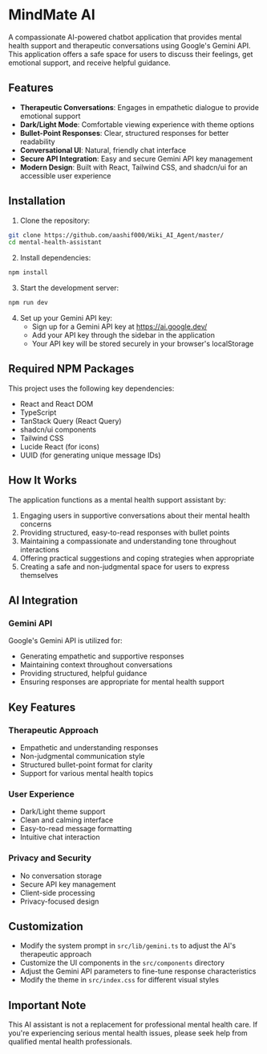 # MindMate AI

A compassionate AI-powered chatbot application that provides mental health support and therapeutic conversations using Google's Gemini API. This application offers a safe space for users to discuss their feelings, get emotional support, and receive helpful guidance.

## Features

- **Therapeutic Conversations**: Engages in empathetic dialogue to provide emotional support
- **Dark/Light Mode**: Comfortable viewing experience with theme options
- **Bullet-Point Responses**: Clear, structured responses for better readability
- **Conversational UI**: Natural, friendly chat interface
- **Secure API Integration**: Easy and secure Gemini API key management
- **Modern Design**: Built with React, Tailwind CSS, and shadcn/ui for an accessible user experience

## Installation

1. Clone the repository:
```bash
git clone https://github.com/aashif000/Wiki_AI_Agent/master/
cd mental-health-assistant
```

2. Install dependencies:
```bash
npm install
```

3. Start the development server:
```bash
npm run dev
```

4. Set up your Gemini API key:
   - Sign up for a Gemini API key at https://ai.google.dev/
   - Add your API key through the sidebar in the application
   - Your API key will be stored securely in your browser's localStorage

## Required NPM Packages

This project uses the following key dependencies:
- React and React DOM
- TypeScript
- TanStack Query (React Query)
- shadcn/ui components
- Tailwind CSS
- Lucide React (for icons)
- UUID (for generating unique message IDs)

## How It Works

The application functions as a mental health support assistant by:

1. Engaging users in supportive conversations about their mental health concerns
2. Providing structured, easy-to-read responses with bullet points
3. Maintaining a compassionate and understanding tone throughout interactions
4. Offering practical suggestions and coping strategies when appropriate
5. Creating a safe and non-judgmental space for users to express themselves

## AI Integration

### Gemini API
Google's Gemini API is utilized for:
- Generating empathetic and supportive responses
- Maintaining context throughout conversations
- Providing structured, helpful guidance
- Ensuring responses are appropriate for mental health support

## Key Features

### Therapeutic Approach
- Empathetic and understanding responses
- Non-judgmental communication style
- Structured bullet-point format for clarity
- Support for various mental health topics

### User Experience
- Dark/Light theme support
- Clean and calming interface
- Easy-to-read message formatting
- Intuitive chat interaction

### Privacy and Security
- No conversation storage
- Secure API key management
- Client-side processing
- Privacy-focused design

## Customization

- Modify the system prompt in `src/lib/gemini.ts` to adjust the AI's therapeutic approach
- Customize the UI components in the `src/components` directory
- Adjust the Gemini API parameters to fine-tune response characteristics
- Modify the theme in `src/index.css` for different visual styles

## Important Note

This AI assistant is not a replacement for professional mental health care. If you're experiencing serious mental health issues, please seek help from qualified mental health professionals.

